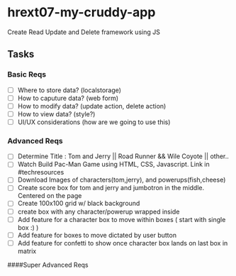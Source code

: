 # hrext07-my-cruddy-app
Create Read Update and Delete framework using JS

## Tasks

### Basic Reqs
- [ ] Where to store data? (localstorage)
- [ ] How to caputure data? (web form)
- [ ] How to modify data? (update action, delete action)
- [ ] How to view data? (style?)
- [ ] UI/UX considerations (how are we going to use this)

### Advanced Reqs
	
- [ ] Determine Title : Tom and Jerry || Road Runner && Wile Coyote || other.. 
- [ ] Watch Build Pac-Man Game using HTML, CSS, Javascript. Link in #techresources
- [ ] Download Images of characters(tom,jerry), and powerups(fish,cheese)
- [ ] Create score box for tom and jerry and jumbotron in the middle. Centered on the page
- [ ] Create 100x100 grid w/ black background
- [ ] create box with any character/powerup wrapped inside
- [ ] Add feature for a character box  to move within boxes ( start with single box :) )
- [ ] Add feature for boxes to move dictated by user button
- [ ] Add feature for confetti to show once character box lands on last box in matrix

####Super Advanced Reqs
